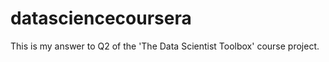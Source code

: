 datasciencecoursera
===================

This is my answer to Q2 of the 'The Data Scientist Toolbox' course project.
